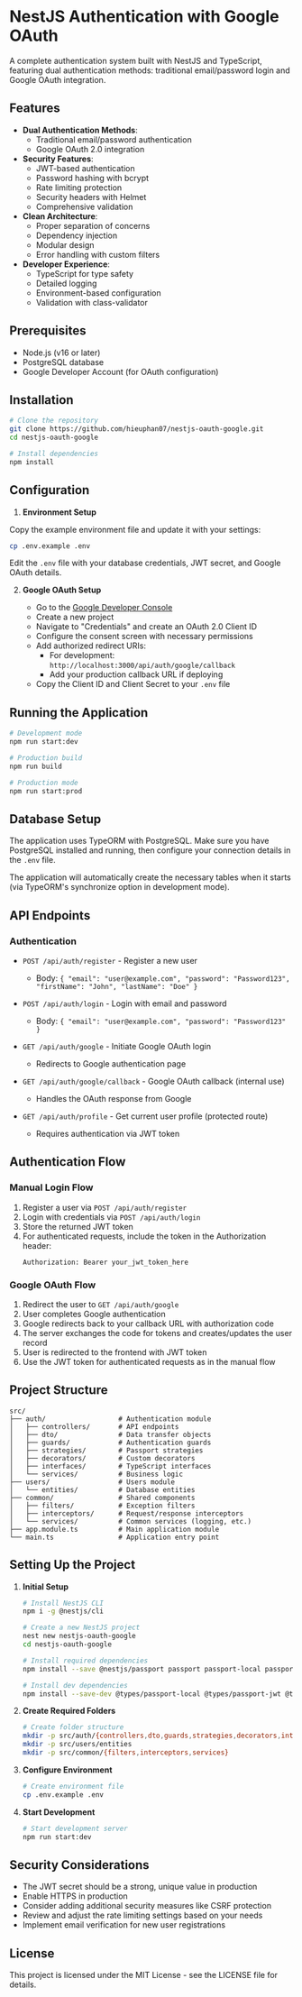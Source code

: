# NestJS Authentication with Google OAuth

A complete authentication system built with NestJS and TypeScript, featuring dual authentication methods: traditional email/password login and Google OAuth integration.

## Features

- **Dual Authentication Methods**:
  - Traditional email/password authentication
  - Google OAuth 2.0 integration
- **Security Features**:
  - JWT-based authentication
  - Password hashing with bcrypt
  - Rate limiting protection
  - Security headers with Helmet
  - Comprehensive validation
- **Clean Architecture**:
  - Proper separation of concerns
  - Dependency injection
  - Modular design
  - Error handling with custom filters
- **Developer Experience**:
  - TypeScript for type safety
  - Detailed logging
  - Environment-based configuration
  - Validation with class-validator

## Prerequisites

- Node.js (v16 or later)
- PostgreSQL database
- Google Developer Account (for OAuth configuration)

## Installation

```bash
# Clone the repository
git clone https://github.com/hieuphan07/nestjs-oauth-google.git
cd nestjs-oauth-google

# Install dependencies
npm install
```

## Configuration

1. **Environment Setup**

Copy the example environment file and update it with your settings:

```bash
cp .env.example .env
```

Edit the `.env` file with your database credentials, JWT secret, and Google OAuth details.

2. **Google OAuth Setup**

   - Go to the [Google Developer Console](https://console.developers.google.com/)
   - Create a new project
   - Navigate to "Credentials" and create an OAuth 2.0 Client ID
   - Configure the consent screen with necessary permissions
   - Add authorized redirect URIs:
     - For development: `http://localhost:3000/api/auth/google/callback`
     - Add your production callback URL if deploying
   - Copy the Client ID and Client Secret to your `.env` file

## Running the Application

```bash
# Development mode
npm run start:dev

# Production build
npm run build

# Production mode
npm run start:prod
```

## Database Setup

The application uses TypeORM with PostgreSQL. Make sure you have PostgreSQL installed and running, then configure your connection details in the `.env` file.

The application will automatically create the necessary tables when it starts (via TypeORM's synchronize option in development mode).

## API Endpoints

### Authentication

- `POST /api/auth/register` - Register a new user
  - Body: `{ "email": "user@example.com", "password": "Password123", "firstName": "John", "lastName": "Doe" }`

- `POST /api/auth/login` - Login with email and password
  - Body: `{ "email": "user@example.com", "password": "Password123" }`

- `GET /api/auth/google` - Initiate Google OAuth login
  - Redirects to Google authentication page

- `GET /api/auth/google/callback` - Google OAuth callback (internal use)
  - Handles the OAuth response from Google

- `GET /api/auth/profile` - Get current user profile (protected route)
  - Requires authentication via JWT token

## Authentication Flow

### Manual Login Flow

1. Register a user via `POST /api/auth/register`
2. Login with credentials via `POST /api/auth/login`
3. Store the returned JWT token
4. For authenticated requests, include the token in the Authorization header:
   ```
   Authorization: Bearer your_jwt_token_here
   ```

### Google OAuth Flow

1. Redirect the user to `GET /api/auth/google`
2. User completes Google authentication
3. Google redirects back to your callback URL with authorization code
4. The server exchanges the code for tokens and creates/updates the user record
5. User is redirected to the frontend with JWT token
6. Use the JWT token for authenticated requests as in the manual flow

## Project Structure

```
src/
├── auth/                  # Authentication module
│   ├── controllers/       # API endpoints
│   ├── dto/               # Data transfer objects
│   ├── guards/            # Authentication guards
│   ├── strategies/        # Passport strategies
│   ├── decorators/        # Custom decorators
│   ├── interfaces/        # TypeScript interfaces
│   └── services/          # Business logic
├── users/                 # Users module
│   └── entities/          # Database entities
├── common/                # Shared components
│   ├── filters/           # Exception filters
│   ├── interceptors/      # Request/response interceptors
│   └── services/          # Common services (logging, etc.)
├── app.module.ts          # Main application module
└── main.ts                # Application entry point
```

## Setting Up the Project

1. **Initial Setup**
   ```bash
   # Install NestJS CLI
   npm i -g @nestjs/cli
   
   # Create a new NestJS project
   nest new nestjs-oauth-google
   cd nestjs-oauth-google
   
   # Install required dependencies
   npm install --save @nestjs/passport passport passport-local passport-jwt passport-google-oauth20 @nestjs/jwt @nestjs/config @nestjs/typeorm typeorm pg bcrypt class-transformer class-validator helmet compression
   
   # Install dev dependencies
   npm install --save-dev @types/passport-local @types/passport-jwt @types/passport-google-oauth20 @types/bcrypt @types/compression
   ```

2. **Create Required Folders**
   ```bash
   # Create folder structure
   mkdir -p src/auth/{controllers,dto,guards,strategies,decorators,interfaces,services}
   mkdir -p src/users/entities
   mkdir -p src/common/{filters,interceptors,services}
   ```

3. **Configure Environment**
   ```bash
   # Create environment file
   cp .env.example .env
   ```

4. **Start Development**
   ```bash
   # Start development server
   npm run start:dev
   ```

## Security Considerations

- The JWT secret should be a strong, unique value in production
- Enable HTTPS in production
- Consider adding additional security measures like CSRF protection
- Review and adjust the rate limiting settings based on your needs
- Implement email verification for new user registrations

## License

This project is licensed under the MIT License - see the LICENSE file for details.
